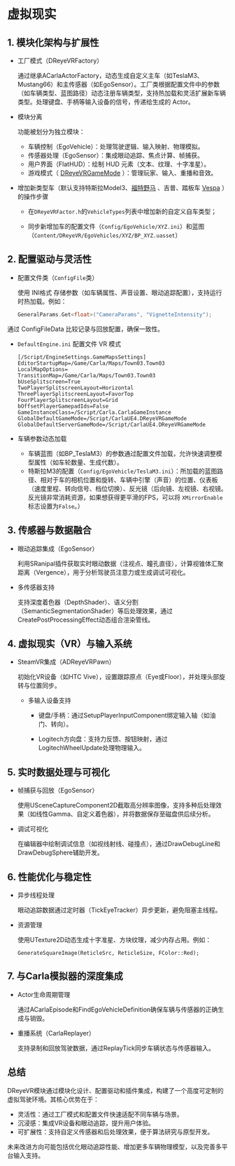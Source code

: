 # 虚拟现实

## 1. 模块化架构与扩展性
* 工厂模式（DReyeVRFactory）

    通过继承ACarlaActorFactory，动态生成自定义主车（如TeslaM3、Mustang66）和主传感器（如EgoSensor）。工厂类根据配置文件中的参数（如车辆类型、蓝图路径）动态注册车辆类型，支持热加载和灵活扩展新车辆类型。处理键盘、手柄等输入设备的信号，传递给生成的 Actor。

* 模块分离

    功能被划分为独立模块：

    * 车辆控制（EgoVehicle）：处理驾驶逻辑、输入映射、物理模拟。
    * 传感器处理（EgoSensor）：集成眼动追踪、焦点计算、帧捕获。
    * 用户界面（FlatHUD）：绘制 HUD 元素（文本、纹理、十字准星）。
    * 游戏模式（ [DReyeVRGameMode](VR/DReyeVRGameMode.md) ）：管理玩家、输入、重播和音效。


* 增加新类型车（默认支持特斯拉Model3、[福特野马](https://baike.baidu.com/item/%E7%A6%8F%E7%89%B9%E9%87%8E%E9%A9%AC/8441335) 、吉普、踏板车 [Vespa](https://baike.baidu.com/item/Vespa/791252) ）的操作步骤

    * 在`DReyeVRFactor.h`的`VehicleTypes`列表中增加新的自定义自车类型；

    * 同步新增加车的配置文件（`Config/EgoVehicle/XYZ.ini`）和蓝图（`Content/DReyeVR/EgoVehicles/XYZ/BP_XYZ.uasset`）


## 2. 配置驱动与灵活性

* 配置文件类（`ConfigFile`类）

    使用 INI格式 存储参数（如车辆属性、声音设置、眼动追踪配置），支持运行时热加载。例如：
    ```cpp
    GeneralParams.Get<float>("CameraParams", "VignetteIntensity");
    ```
通过 ConfigFileData 比较记录与回放配置，确保一致性。

* `DefaultEngine.ini` 配置文件
    VR 模式
    ```shell
    [/Script/EngineSettings.GameMapsSettings]
    EditorStartupMap=/Game/Carla/Maps/Town03.Town03
    LocalMapOptions=
    TransitionMap=/Game/Carla/Maps/Town03.Town03
    bUseSplitscreen=True
    TwoPlayerSplitscreenLayout=Horizontal
    ThreePlayerSplitscreenLayout=FavorTop
    FourPlayerSplitscreenLayout=Grid
    bOffsetPlayerGamepadIds=False
    GameInstanceClass=/Script/Carla.CarlaGameInstance
    GlobalDefaultGameMode=/Script/CarlaUE4.DReyeVRGameMode
    GlobalDefaultServerGameMode=/Script/CarlaUE4.DReyeVRGameMode
    ```

* 车辆参数动态加载

    * 车辆蓝图（如BP_TeslaM3）的参数通过配置文件加载，允许快速调整模型属性（如车轮数量、生成代数）。
    * 特斯拉M3的配置（`Config/EgoVehicle/TeslaM3.ini`）：所加载的蓝图路径、相对于车的相机位置和旋转、车辆中引擎（声音）的位置、仪表板（速度里程、转向信号、档位切换）、反光镜（后向镜、左视镜、右视镜。反光镜非常消耗资源，如果想获得更平滑的FPS，可以将 `XMirrorEnable` 标志设置为`False`。）


## 3. 传感器与数据融合
* 眼动追踪集成（EgoSensor）

    利用SRanipal插件获取实时眼动数据（注视点、瞳孔直径），计算视锥体汇聚距离（Vergence），用于分析驾驶员注意力或生成调试可视化。

* 多传感器支持

    支持深度着色器（DepthShader）、语义分割（SemanticSegmentationShader）等后处理效果，通过CreatePostProcessingEffect动态组合渲染管线。


## 4. 虚拟现实（VR）与输入系统
* SteamVR集成（ADReyeVRPawn）

    初始化VR设备（如HTC Vive），设置跟踪原点（Eye或Floor），并处理头部旋转与位置同步。

  * 多输入设备支持

    * 键盘/手柄：通过SetupPlayerInputComponent绑定输入轴（如油门、转向）。

    * Logitech方向盘：支持力反馈、按钮映射，通过LogitechWheelUpdate处理物理输入。


## 5. 实时数据处理与可视化
* 帧捕获与回放（EgoSensor）

    使用USceneCaptureComponent2D截取高分辨率图像，支持多种后处理效果（如线性Gamma、自定义着色器），并将数据保存至磁盘供后续分析。
* 调试可视化

    在编辑器中绘制调试信息（如视线射线、碰撞点），通过DrawDebugLine和DrawDebugSphere辅助开发。

## 6. 性能优化与稳定性
* 异步线程处理

    眼动追踪数据通过定时器（TickEyeTracker）异步更新，避免阻塞主线程。

* 资源管理

    使用UTexture2D动态生成十字准星、方块纹理，减少内存占用。例如：
    ```
    GenerateSquareImage(ReticleSrc, ReticleSize, FColor::Red);
    ```

## 7. 与Carla模拟器的深度集成
* Actor生命周期管理

    通过ACarlaEpisode和FindEgoVehicleDefinition确保车辆与传感器的正确生成与销毁。

* 重播系统（CarlaReplayer）

    支持录制和回放驾驶数据，通过ReplayTick同步车辆状态与传感器输入。

## 总结
DReyeVR模块通过模块化设计、配置驱动和插件集成，构建了一个高度可定制的虚拟驾驶环境。其核心优势在于：

* 灵活性：通过工厂模式和配置文件快速适配不同车辆与场景。
* 沉浸感：集成VR设备和眼动追踪，提升用户体验。
* 可扩展性：支持自定义传感器和后处理效果，便于算法研究与原型开发。

未来改进方向可能包括优化眼动追踪性能、增加更多车辆物理模型，以及完善多平台输入支持。
